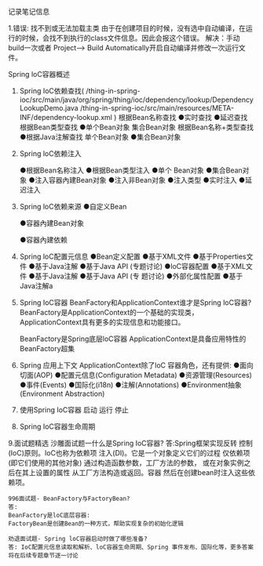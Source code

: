 记录笔记信息

1.错误: 找不到或无法加载主类
	由于在创建项目的时候，没有选中自动编译，在运行的时候，会找不到执行的class文件信息。因此会报这个错误。
	解决：手动build一次或者  Project--> Build Automatically开启自动编译并修改一次运行文件。



Spring loC容器概述

1. Spring IoC依赖查找(
		/thing-in-spring-ioc/src/main/java/org/spring/thing/ioc/dependency/lookup/DependencyLookupDemo.java
		/thing-in-spring-ioc/src/main/resources/META-INF/dependency-lookup.xml
		)
	根据Bean名称查找
		●实时查找
		●延迟查找
	根据Bean类型查找
		●单个Bean对象
	集合Bean对象
	根据Bean名称+类型查找
		●根据Java注解查找
	单个Bean对象
		●集合Bean对象
	
2. Spring loC依赖注入

	●根据Bean名称注入
	●根据Bean类型注入
	●单个 Bean对象
	●集合Bean对象
	●注入容器內建Bean对象
	●注入非Bean对象
	●注入类型
	●实时注入
	●延迟注入
	
3. Spring loC依赖来源
	●自定义Bean
	
	●容器內建Bean对象
	
	●容器內建依赖
	
4. Spring loC配置元信息
	●Bean定义配置
		●基于XML文件
		●基于Properties文件
		●基于Java注解
		●基于Java API (专题讨论)
	●loC容器配置
		●基于XML文件
		●基于Java注解
		●基于Java API (专 题讨论)
	●外部化属性配置
		●基于Java注解a
	
5. Spring IoC容器
	BeanFactory和ApplicationContext谁才是Spring loC容器?
	BeanFactory是ApplicationContext的一个基础的实现类，ApplicationContext具有更多的实现信息和功能接口。
	
	BeanFactory是Spring底层loC容器
	ApplicationContext是具备应用特性的BeanFactory超集
	
	
6. Spring 应用上下文
	ApplicationContext除了loC 容器角色，还有提供:
		●面向切面(AOP)
		●配置元信息(Configuration Metadata)
		●资源管理(Resources)
		●事件(Events)
		●国际化(i18n)
		●注解(Annotations)
		●Environment抽象(Environment Abstraction)
	
7. 使用Spring IoC容器
	启动
	运行
	停止
8. Spring IoC容器生命周期

9.面试题精选
	沙雕面试题一什么是Spring IoC容器?
	答:Spring框架实现反转
	 控制(IoC)原则。loC也称为依赖项
	注入(DI)。它是一个对象定义它们的过程
	仅依赖项(即它们使用的其他对象)
	通过构造函数参数，工厂方法的参数，
	或在对象实例之后在其上设置的属性
	从工厂方法构造或返回。容器
	然后在创建bean时注入这些依赖项。
	
	996面试题- BeanFactory与FactoryBean?
	答:
	BeanFactory是loC底层容器:
	FactoryBean是创建Bean的一种方式，帮助实现复杂的初始化逻辑
	
	劝退面试题- Spring loC容器启动时做了哪些准备?
	答: IoC配置元信息读取和解析、loC容器生命周期、Spring 事件发布、国际化等，更多答案将在后续专题章节逐一讨论
	